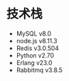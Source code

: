 # 技术栈

- MySQL v8.0
- node.js  v8.11.3
- Redis  v3.0.504
- Python  v2.70
- Erlang  v23.0
- Rabbitmq  v3.8.5

